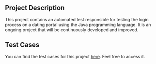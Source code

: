 ## Project Description

This project contains an automated test responsible for testing the login process on a dating portal using the Java programming language. It is an ongoing project that will be continuously developed and improved.

## Test Cases

You can find the test cases for this project [here](https://drive.google.com/file/d/1T74a0FBtAOdtW1I64S6OLXtjthbkNken/view?usp=sharing). Feel free to access it.
